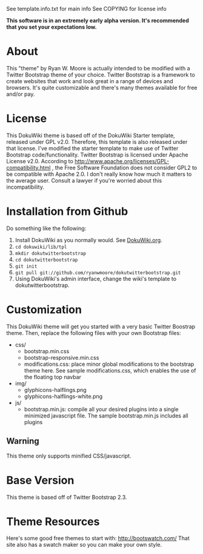 See template.info.txt for main info
See COPYING for license info

**This software is in an extremely early alpha version. It's recommended that
you set your expectations low.**

# About

This "theme" by Ryan W. Moore is actually intended to be modified with a
Twitter Bootstrap theme of your choice. Twitter Bootstrap is a framework to
create websites that work and look great in a range of devices and browsers.
It's quite customizable and there's many themes available for free and/or pay. 

# License

This DokuWiki theme is based off of the DokuWiki Starter template, released
under GPL v2.0. Therefore, this template is also released under that license.
I've modified the starter template to make use of Twitter Bootstrap
code/functionality. Twitter Bootstrap is licensed under Apache License v2.0.
According to http://www.apache.org/licenses/GPL-compatibility.html , the Free
Software Foundation does not consider GPL2 to be compatible with Apache 2.0. I
don't really know how much it matters to the average user. Consult a lawyer if
you're worried about this incompatibility. 

# Installation from Github

Do something like the following:

1. Install DokuWiki as you normally would. See
   [DokuWiki.org](https://www.dokuwiki.org).
2. ```cd dokuwiki/lib/tpl```
3. ```mkdir dokutwitterbootstrap```
4. ```cd dokutwitterbootstrap```
5. ```git init```
6. ```git pull git://github.com/ryanwmoore/dokutwitterbootstrap.git```
7. Using DokuWiki's admin interface, change the wiki's template to
   dokutwitterbootstrap.

# Customization

This DokuWiki theme will get you started with a very basic Twitter Boostrap
theme. Then, replace the following files with your own Bootstrap files:

* css/
    * bootstrap.min.css
    * bootstrap-responsive.min.css
    * modifications.css: place minor global modifications to the
      bootstrap theme here. See sample modifications.css, which enables
      the use of the floating top navbar 
* img/
    * glyphicons-halflings.png
    * glyphicons-halflings-white.png
* js/
    * bootstrap.min.js: compile all your desired plugins into a single
      minimized javascript file. The sample bootstrap.min.js includes all
      plugins 

## Warning

This theme only supports minified CSS/javascript. 


# Base Version

This theme is based off of Twitter Bootstrap 2.3.


# Theme Resources

Here's some good free themes to start with: http://bootswatch.com/
That site also has a swatch maker so you can make your own style.
